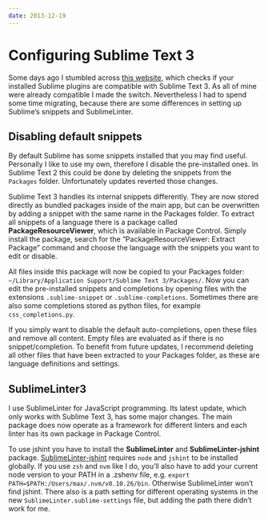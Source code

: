 ```yaml
---
date: 2013-12-19
---
```

# Configuring Sublime Text 3

Some days ago I stumbled across [this website](http://www.caniswitchtosublimetext3.com/), which checks if your installed Sublime plugins are compatible with Sublime Text 3. As all of mine were already compatible I made the switch. Nevertheless I had to spend some time migrating, because there are some differences in setting up Sublime’s snippets and SublimeLinter.

## Disabling default snippets

By default Sublime has some snippets installed that you may find useful. Personally I like to use my own, therefore I disable the pre-installed ones. In Sublime Text 2 this could be done by deleting the snippets from the `Packages` folder. Unfortunately updates reverted those changes.

Sublime Text 3 handles its internal snippets differently. They are now stored directly as bundled packages inside of the main app, but can be overwritten by adding a snippet with the same name in the Packages folder. To extract all snippets of a language there is a package called __PackageResourceViewer__, which is available in Package Control. Simply install the package, search for the “PackageResourceViewer: Extract Package” command and choose the language with the snippets you want to edit or disable.

All files inside this package will now be copied to your Packages folder: `~/Library/Application Support/Sublime Text 3/Packages/`. Now you can edit the pre-installed snippets and completions by opening files with the extensions `.sublime-snippet` or `.sublime-completions`. Sometimes there are also some completions stored as python files, for example `css_completions.py`.

If you simply want to disable the default auto-completions, open these files and remove all content. Empty files are evaluated as if there is no snippet/completion. To benefit from future updates, I recommend deleting all other files that have been extracted to your Packages folder, as these are language definitions and settings.

## SublimeLinter3

I use SublimeLinter for JavaScript programming. Its latest update, which only works with Sublime Text 3, has some major changes. The main package does now operate as a framework for different linters and each linter has its own package in Package Control.

To use jshint you have to install the __SublimeLinter__ and __SublimeLinter-jshint__ package. [SublimeLinter-jshint](https://github.com/SublimeLinter/SublimeLinter-jshint) requires `node` and `jshint` to be installed globally. If you use `zsh` and `nvm` like I do, you’ll also have to add your current node version to your PATH in a .zshenv file, e.g. `export PATH=$PATH:/Users/max/.nvm/v0.10.26/bin`. Otherwise SublimeLinter won’t find jshint. There also is a path setting for different operating systems in the new `SublimeLinter.sublime-settings` file, but adding the path there didn’t work for me.
